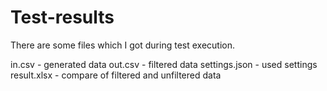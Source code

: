 # Test-results

There are some files which I got during test execution.

in.csv - generated data
out.csv - filtered data
settings.json - used settings
result.xlsx - compare of filtered and unfiltered data